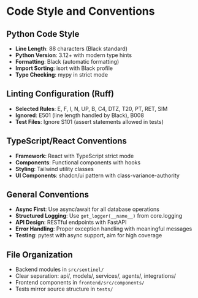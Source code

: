 # Code Style and Conventions

## Python Code Style
- **Line Length**: 88 characters (Black standard)
- **Python Version**: 3.12+ with modern type hints
- **Formatting**: Black (automatic formatting)
- **Import Sorting**: isort with Black profile
- **Type Checking**: mypy in strict mode

## Linting Configuration (Ruff)
- **Selected Rules**: E, F, I, N, UP, B, C4, DTZ, T20, PT, RET, SIM
- **Ignored**: E501 (line length handled by Black), B008
- **Test Files**: Ignore S101 (assert statements allowed in tests)

## TypeScript/React Conventions
- **Framework**: React with TypeScript strict mode
- **Components**: Functional components with hooks
- **Styling**: Tailwind utility classes
- **UI Components**: shadcn/ui pattern with class-variance-authority

## General Conventions
- **Async First**: Use async/await for all database operations
- **Structured Logging**: Use `get_logger(__name__)` from core.logging
- **API Design**: RESTful endpoints with FastAPI
- **Error Handling**: Proper exception handling with meaningful messages
- **Testing**: pytest with async support, aim for high coverage

## File Organization
- Backend modules in `src/sentinel/`
- Clear separation: api/, models/, services/, agents/, integrations/
- Frontend components in `frontend/src/components/`
- Tests mirror source structure in `tests/`